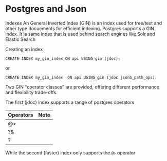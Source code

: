 
# Postgres and Json


Indexes
An General Inverted Index (GIN)  is an index used for tree/text and other type docuements for efficient indexing.  Postgres supports a GIN index. It is same index that is used behind search engines like Solr and Elastic Search

Creating an index 

    CREATE INDEX my_gin_index ON api USING gin (jdoc);
or 

    CREATE INDEX my_gin_index  ON api USING gin (jdoc jsonb_path_ops);


 Two GIN  "operator classes"  are provided, offering different performance and flexibility trade-offs.

The first (jdoc) index supports a range of postgres operators 

| Operators |  Note|  
|--|--|
| @> |  |
|  ?&  | | 
| ? | | 

While the second (faster) index only supports the `@>` operator 

<!--stackedit_data:
eyJoaXN0b3J5IjpbMTQyNDU5NDA0MiwtOTY2OTIxNTg3XX0=
-->